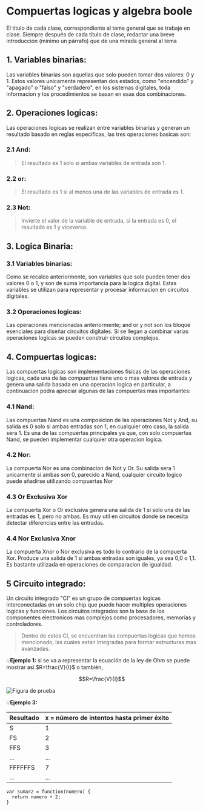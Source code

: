 # Compuertas logicas y algebra boole
El título de cada clase, correspondiente al tema general que se trabaje en clase. Siempre después de cada título de clase, redactar una breve introducción (mínimo un párrafo) que de una mirada general al tema
## 1. Variables binarias:
Las variables binarias son aquellas que solo pueden tomar dos valores: 0 y 1. Estos valores unicamente representan dos estados, como "encendido" y "apagado" o "falso" y "verdadero", en los sistemas digitales, toda informacion y los procedimientos se basan en esas dos combinaciones.

## 2. Operaciones logicas:
Las operaciones logicas se realizan entre variables binarias y generan un resultado basado en reglas especificas, las tres operaciones basicas son:
### 2.1 And:
>El resultado es 1 solo si ambas variables de entrada son 1.

### 2.2 or:
>El resultado es 1 si al menos una de las variables de entrada es 1.

### 2.3 Not:
>Invierte el valor de la variable de entrada, si la entrada es 0, el resultado es 1 y viceversa.


## 3. Logica Binaria:
### 3.1 Variables binarias:
Como se recalco anteriormente, son variables que solo pueden tener dos valores 0 o 1, y son de suma importancia para la logica digital. Estas variables se utilizan para representar y procesar informacion en circuitos digitales.
### 3.2 Operaciones logicas:
Las operaciones mencionadas anteriormente; and or y not son los bloque esenciales para diseñar circuitos digitales. Si se llegan a combinar varias operaciones logicas se pueden construir circuitos complejos.

## 4. Compuertas logicas:
Las compuertas logicas son implementaciones fisicas de las operaciones logicas, cada una de las compuertas tiene uno o mas valores de entrada y genera una salida basada en una operacion logica en particular, a continuacion podra apreciar algunas de las compuertas mas importantes:
### 4.1 Nand:
Las compuertas Nand es una composicion de las operaciones Not y And, su salida es 0 solo si ambas entradas son 1, en cualquier otro caso, la salida sera 1. Es una de las compuertas principales ya que, con solo compuertas Nand, se pueden implementar cualquier otra operacion logica.
### 4.2 Nor:
La compuerta Nor es una combinacion de Not y Or. Su salida sera 1 unicamente si ambas son 0, parecido a Nand, cualquier circuito logico puede añadirse utilizando compuertas Nor
### 4.3 Or Exclusiva Xor
La compuerta Xor o Or exclusiva genera una salida de 1 si solo una de las entradas es 1, pero no ambas. Es muy util en circuitos donde se necesita detectar diferencias entre las entradas.
### 4.4 Nor Exclusiva Xnor
La compuerta Xnor o Nor exclusiva es todo lo contrario de la compuerta Xor. Produce una salida de 1 si ambas entradas son iguales, ya sea 0,0 o 1,1. Es bastante utilizada en operaciones de comparacion de igualdad.

## 5 Circuito integrado:
Un circuito integrado "CI" es un grupo de compuertas logicas interconectadas en un solo chip que puede hacer multiples operaciones logicas y funciones. Los circuitos integrados son la base de los componentes electronicos mas complejos como procesadores, memorias y controladores. 
> Dentro de estos CI, se encuentran las compuertas logicas que hemos mencionado, las cuales estan integradas para formar estructuras mas avanzadas.


💡**Ejemplo 1:** si se va a representar la ecuación de la ley de Ohm se puede mostrar así $R=\frac{V}{I}$ o también,

$$R=\frac{V}{I}$$



![Figura de prueba](images/plantilla/Captura2.PNG)



💡**Ejemplo 3:** 

| **Resultado** | **x = número de intentos hasta primer éxito** |
|---------------|-----------------------------------------------|
|       S       |                       1                       |
|       FS      |                       2                       |
|      FFS      |                       3                       |
|      ...      |                      ...                      |
|    FFFFFFS    |                       7                       |
|      ...      |                      ...                      |


```
var sumar2 = function(numero) {
  return numero + 2;
}
